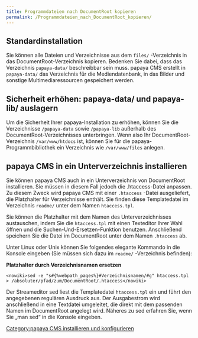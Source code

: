 ```yaml
---
title: Programmdateien nach DocumentRoot kopieren
permalink: /Programmdateien_nach_DocumentRoot_kopieren/
---
```


Standardinstallation
--------------------

Sie können alle Dateien und Verzeichnisse aus dem `files/` -Verzeichnis in das DocumentRoot-Verzeichnis kopieren. Bedenken Sie dabei, dass das Verzeichnis `papaya-data/` beschreibbar sein muss. papaya CMS erstellt in `papaya-data/` das Verzeichnis für die Mediendatenbank, in das Bilder und sonstige Multimediaressourcen gespeichert werden.

Sicherheit erhöhen: papaya-data/ und papaya-lib/ auslagern
----------------------------------------------------------

Um die Sicherheit Ihrer papaya-Installation zu erhöhen, können Sie die Verzeichnisse `/papaya-data` sowie `/papaya-lib` außerhalb des DocumentRoot-Verzeichnisses unterbringen. Wenn also Ihr DocumentRoot-Verzeichnis `/var/www/htdocs` ist, können Sie für die papaya-Programmbibliothek ein Verzeichnis wie `/var/www/files` anlegen.

papaya CMS in ein Unterverzeichnis installieren
-----------------------------------------------

Sie können papaya CMS auch in ein Unterverzeichnis von DocumentRoot installieren. Sie müssen in diesem Fall jedoch die .htaccess-Datei anpassen. Zu diesem Zweck wird papaya CMS mit einer `.htaccess` -Datei ausgeliefert, die Platzhalter für Verzeichnisse enthält. Sie finden diese Templatedatei im Verzeichnis `readme/` unter dem Namen `htaccess.tpl`.

Sie können die Platzhalter mit dem Namen des Unterverzeichnisses austauschen, indem Sie die `htaccess.tpl` mit einen Texteditor Ihrer Wahl öffnen und die Suchen-Und-Ersetzen-Funktion benutzen. Anschließend speichern Sie die Datei im DocumentRoot unter dem Namen `.htaccess` ab.

Unter Linux oder Unix können Sie folgendes elegante Kommando in die Konsole eingeben (Sie müssen sich dazu im `readme/` -Verzeichnis befinden):

**Platzhalter durch Verzeichnisnamen ersetzen**

    <nowiki>sed -e "s#{%webpath_pages%}#Verzeichnisnamen/#g" htaccess.tpl > /absoluter/pfad/zum/DocumentRoot/.htaccess</nowiki>

Der Streameditor sed liest die Templatedatei `htaccess.tpl` ein und führt den angegebenen regulären Ausdruck aus. Der Ausgabestrom wird anschließend in eine Textdatei umgeleitet, die direkt mit dem passenden Namen im DocumentRoot angelegt wird. Näheres zu sed erfahren Sie, wenn Sie „man sed“ in die Konsole eingeben.

[Category:papaya CMS installieren und konfigurieren](/Category:papaya_CMS_installieren_und_konfigurieren "wikilink")